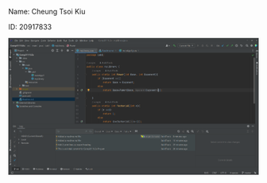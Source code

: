 Name: Cheung Tsoi Kiu

ID: 20917833

![Screenshot 2023-09-16 200538.png](Screenshot%202023-09-16%20200538.png)